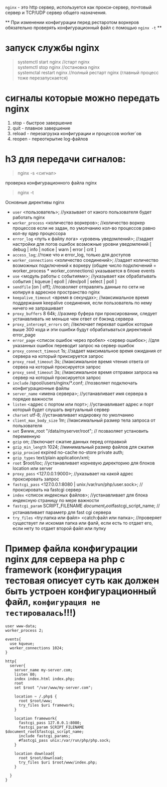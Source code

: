 `nginx` - это http сервер, используется как прокси-сервер, почтовый сервер и TCP/UDP сервер общего назначения.

** При изменении конфигурации перед рестаротом воркеров обязательно проверять конфигурационный файл с помощью `nginx -t` **

запуск службы nginx 
=====================
 >systemctl start nginx   //старт nginx  
 >systemctl stop nginx  //остановка nginx  
 >systemctal restart nginx  //полный рестарт nginx (главный процесс тоже перезапускается)  
 
сигналы которые можно передать nginx 
=====================
  1. stop - быстрое завершение 
  2. quit - плавное завершение
  3. reload - перезагрузка конфигурации и процессов worker`ов
  4. reopen - переоткрытие log-файлов
  
h3 для передачи сигналов:
=====================
  >nginx -s <сигнал>
  
проверка конфигурационного файла nginx
  >nginx -t
  
Основные директивы nginx
  
  * `user` <пользователь>;  //указывает от какого пользователя будет работать nginx
  * `worker_process` <количество воркеров>; //количество воркер процессов если не задан, по умолчанию кол-во процессов равно кол-ву ядер процессора
  * `error_log` <путь к файлу лога> <уровень уведомлений>;  //задает настройки для логов ошибок возможные уровни уведомлений [ debug | info | notice | warn | error | crit ]
  * `access_log`; //тоже что и error_log, только для доступов  
  * `worker_connections` <количество соединений>;   //задает количество возможных подключений к воркеру (общее число подключений = worker_process * worker_connections) указывается в блоке events
  * `use` <модуль работы с событиями>;  //указывает как обрабатывать события [ kqueue | epoll | /dev/poll | select | poll ]
  * `sendfile` [on | off];  //позволяет отправлять данные по сети не копируя в адресное пространство nginx
  * `keepalive_timeout` <время в секундах>; //максимальное время поддержания keepalive соединения, если пользователь по нему ничего не запрашивает
  * `proxy_buffers` 8 64k;  //размер буфера при проксировании, следует устанавливать не меньше чем ответ от бэкэнд сервера
  * `proxy_intercept_errors` on;  //включает перехват ошибок которые выше 300 кода и эти ошибки будут обрабатываться директивой error_page
  * `error_page` <список ошибок через пробел> <сервер ошибок>;  //для указанных ошибок переводит запрос на сервер ошибок
  * `proxy_connect_timeout` 1s; //задает максимальное время ожидания от сервера на который приксируется запрос
  * `proxy_read_timeout` 3s;  //максимальное время чтения ответа от сервеа на который проксируется запрос
  * `proxy_send_timeout` 3s;  //максимальное время отправки запроса на сервер на который проксируется запрос
  * `include` /spool/users/nginx/*.conf;  //позволяет подключать конфигурационные файлы
  * `server_name` <имена сервера>; //устанавливает имя сервера в порядке важности
  * `listen` <адрес с портом или порт>; //устанавливает адрес и порт который будет слушать виртуальный сервер
  * `charset` utf-8;  //устанавливает кодировку по умолчанию
  * `client_max_body_size` 1m;  //максимальный размер тела запроса от пользователя
  * `set` $www_root "/data/myserver/root";  // позваоляет установить переменную
  * `gzip` on;  //включает сжатие данных перед отправкой
  * `gzip_min_length` 1024; //минимальный размер файлов для сжатия
  * `gzip_proxied` expired no-cache no-store private auth;
  * `gzip_types` text/plain application/xml; 
  * `root` $root/loc; //устанавливает корневую директорию для блоков location или server
  * `proxy_pass` <127.0.0.1:9000>; //указывает на какой адрес проксировать запрос
  * `fastcgi_pass` <127.0.0.1:8080 | unix:/var/run/php/user.sock>;  //проксировать на fastcgi сервер
  * `index` <список индексных файлов>;  //устанавливает для блока индексную страницу по мере важности 
  * `fastcgi_param` SCRIPT_FILENAME $document_root$fastcgi_script_name; //устанавливает параметр для fast cgi сервера
  * `try_files` <try:папка или файл> <catch:файл или папка>; //проверяет существует ли искомая папка или фалй, если есть то отдает его, если нету то отдает второй файл или пупку
  
Пример файла конфигурации nginx для сервера на php с framework (конфигурация тестовая описует суть как должен быть устроен конфигурационный файл, `конфигурация не тестировалась`!!!)
====================

```
user www-data;
worker_process 2;

events{
  use kqueue;
  worker_connections 1024;
}

http{
  server{
    server_name my-server.com;
    listen 80;
    index index.html index.php;
    root
    set $root "/var/www/my-server.com";
    
    location ~ /.php$ {
      root $root/www;
      try_files $uri framework;
    }
    
    location framework{
      fastcgi_pass 127.0.0.1:8080;
      fastcgi_param SCRIPT_FILENAME $document_root$fastcgi_script_name;
      include fastcgi_params;
      #fastcgi_pass unix:/var/run/php/php.sock; 
    }
    
    location download{
      root $root/download;
      try_files $uri $root/www/index.php;
    }
    
  }
}
```
